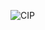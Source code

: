 
![CIP](https://github.com/guelo2019/Sistemas-Ciberfisico---Proyecto-Final/assets/46485082/ad69c717-6e3b-4a77-9b69-1b2c7fae009b)

